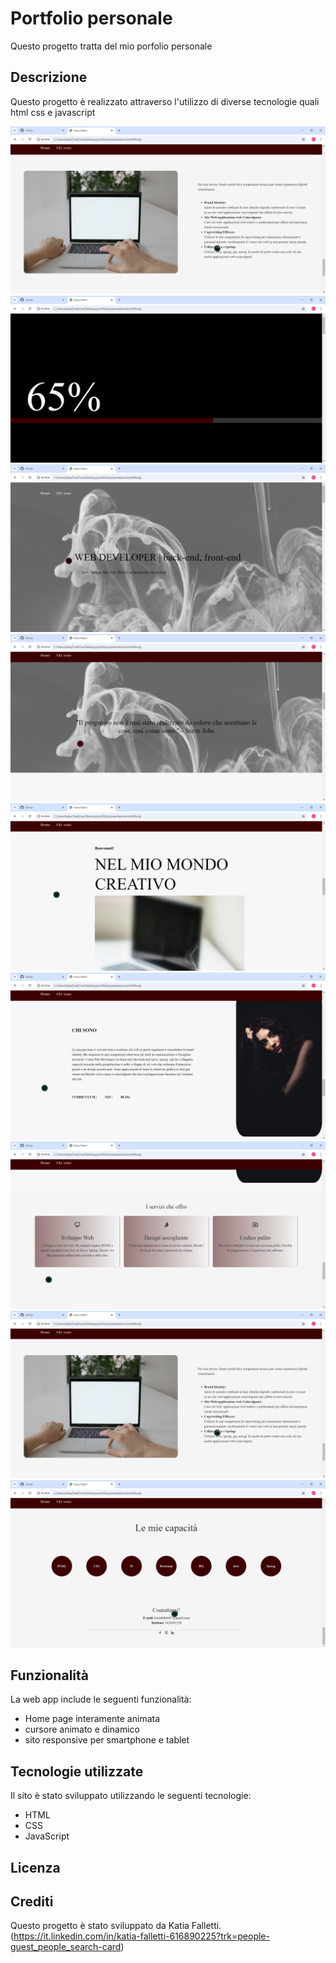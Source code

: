 # Portfolio personale

Questo progetto tratta del mio porfolio personale

## Descrizione

Questo progetto è realizzato attraverso l'utilizzo di diverse tecnologie quali html css e javascript


![Pagina iniziale](immagini/preview/presentazione.png)
![Caricamenti](immagini/preview/caricamento.png)
![Home presentazione](immagini/preview/home.png)
![Home](immagini/preview/home1.png)
![Benvenuti](immagini/preview/benvenuti.png)
![Chi sono](immagini/preview/chisono.png)
![Servizi che offro](immagini/preview/servizi.png)
![Presentazione](immagini/preview/presentazione.png)
![Capacita](immagini/preview/capacita.png)


## Funzionalità

La web app include le seguenti funzionalità:

- Home page interamente animata
- cursore animato e dinamico
- sito responsive per smartphone e tablet

## Tecnologie utilizzate

Il sito è stato sviluppato utilizzando le seguenti tecnologie:

- HTML
- CSS
- JavaScript



## Licenza

<!-- Questo progetto è stato rilasciato sotto la licenza MIT. Per ulteriori informazioni, leggere il file `LICENSE.md`. -->

## Crediti

Questo progetto è stato sviluppato da Katia Falletti.(https://it.linkedin.com/in/katia-falletti-616890225?trk=people-guest_people_search-card)
